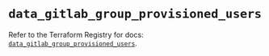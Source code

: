 # `data_gitlab_group_provisioned_users`

Refer to the Terraform Registry for docs: [`data_gitlab_group_provisioned_users`](https://registry.terraform.io/providers/gitlabhq/gitlab/17.11.0/docs/data-sources/group_provisioned_users).
